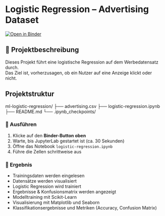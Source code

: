 # Logistic Regression – Advertising Dataset

[![Open in Binder](https://mybinder.org/badge_logo.svg)](https://mybinder.org/v2/gh/Jam-Reut/ml-logistic-regression/HEAD?labpath=logistic-regression.ipynb)

## 🚀 Projektbeschreibung

Dieses Projekt führt eine logistische Regression auf dem Werbedatensatz durch.  
Das Ziel ist, vorherzusagen, ob ein Nutzer auf eine Anzeige klickt oder nicht.

## Projektstruktur

ml-logistic-regression/
   ├── advertising.csv
   ├── logistic-regression.ipynb
   ├── README.md
   └── .ipynb_checkpoints/

### 🔧 Ausführen

1. Klicke auf den **Binder-Button oben**
2. Warte, bis JupyterLab gestartet ist (ca. 30 Sekunden)
3. Öffne das Notebook `logistic-regression.ipynb`
4. Führe die Zellen schrittweise aus

### 🎯 Ergebnis

- Trainingsdaten werden eingelesen
- Datensätze werden visualisiert
- Logistic Regression wird trainiert
- Ergebnisse & Konfusionsmatrix werden angezeigt
- Modelltraining mit Scikit-Learn
- Visualisierung mit Matplotlib und Seaborn
- Klassifikationsergebnisse und Metriken (Accuracy, Confusion Matrix)
